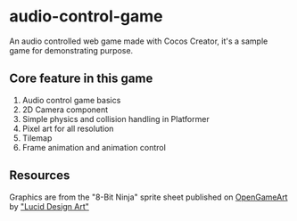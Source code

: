 # audio-control-game

An audio controlled web game made with Cocos Creator, it's a sample game for demonstrating purpose.

## Core feature in this game

1. Audio control game basics
2. 2D Camera component
3. Simple physics and collision handling in Platformer
4. Pixel art for all resolution
5. Tilemap
6. Frame animation and animation control

## Resources

Graphics are from the "8-Bit Ninja" sprite sheet published on [OpenGameArt](http://opengameart.org/content/8-bit-ninja-0) by ["Lucid Design Art"](luciddesignart.tk)

